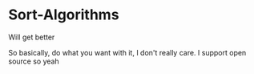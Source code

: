 # Sort-Algorithms
Will get better

So basically, do what you want with it, I don't really care.
I support open source so yeah
